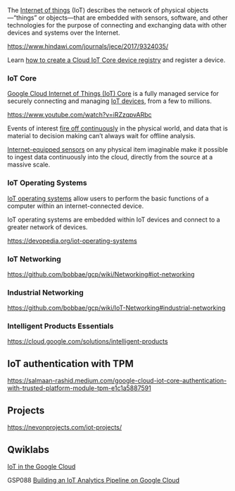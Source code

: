 
The [Internet of things](https://en.wikipedia.org/wiki/Internet_of_things) (IoT) describes the network of physical objects—“things” or objects—that are embedded with sensors, software, and other technologies for the purpose of connecting and exchanging data with other devices and systems over the Internet.

https://www.hindawi.com/journals/jece/2017/9324035/

Learn [how to create a Cloud IoT Core device registry]() and register a device. 



### IoT Core

[Google Cloud Internet of Things (IoT) Core](https://cloud.google.com/iot/docs  ) is a fully managed service for securely connecting and managing [IoT devices](https://cloud.google.com/solutions/iot/kit ), from a few to millions. 

https://www.youtube.com/watch?v=iRZzqpvARbc 


Events of interest [fire off continuously](https://www.youtube.com/watch?v=51bq_Yhuof4 ) in the physical world, and data that is material to decision making can’t always wait for offline analysis. 

[Internet-equipped sensors](https://cloud.google.com/community/tutorials/monitoring-iot-data-grafana ) on any physical item imaginable make it possible to ingest data continuously into the cloud, directly from the source at a massive scale. 

### IoT Operating Systems

[IoT operating systems](https://www.g2.com/categories/iot-operating-systems
) allow users to perform the basic functions of a computer within an internet-connected device. 

IoT operating systems are embedded within IoT devices and connect to a greater network of devices. 

https://devopedia.org/iot-operating-systems

### IoT Networking

https://github.com/bobbae/gcp/wiki/Networking#iot-networking


### Industrial Networking

https://github.com/bobbae/gcp/wiki/IoT-Networking#industrial-networking


### Intelligent Products Essentials

https://cloud.google.com/solutions/intelligent-products


## IoT authentication with TPM

https://salmaan-rashid.medium.com/google-cloud-iot-core-authentication-with-trusted-platform-module-tpm-e1c1a5887591

## Projects

https://nevonprojects.com/iot-projects/


## Qwiklabs



[IoT in the Google Cloud](https://www.qwiklabs.com/quests/49?catalog_rank=%7B%22rank%22%3A1%2C%22num_filters%22%3A1%2C%22has_search%22%3Atrue%7D&search_id=7467733)


GSP088
[Building an IoT Analytics Pipeline on Google Cloud](
https://google.qwiklabs.com/focuses/605?parent=catalog)
